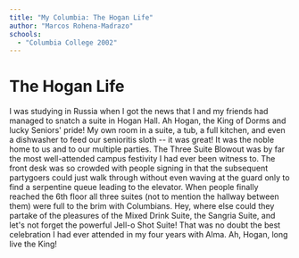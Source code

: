 ```yaml
---
title: "My Columbia: The Hogan Life"
author: "Marcos Rohena-Madrazo"
schools:
  - "Columbia College 2002"
---
```


# The Hogan Life

I was studying in Russia when I got the news that I and my friends had managed to snatch a suite in Hogan Hall.  Ah Hogan, the King of Dorms and lucky Seniors' pride!  My own room in a suite, a tub, a full kitchen, and even a dishwasher to feed our senioritis sloth -- it was great!  It was the noble home to us and to our multiple parties.  The Three Suite Blowout was by far the most well-attended campus festivity I had ever been witness to.  The front desk was so crowded with people signing in that the subsequent partygoers could just walk through without even waving at the guard only to find a serpentine queue leading to the elevator.  When people finally reached the 6th floor all three suites (not to mention the hallway between them) were full to the brim with Columbians.  Hey, where else could they partake of the pleasures of the Mixed Drink Suite, the Sangria Suite, and let's not forget the powerful Jell-o Shot Suite!  That was no doubt the best celebration I had ever attended in my four years with Alma.  Ah, Hogan, long live the King!
